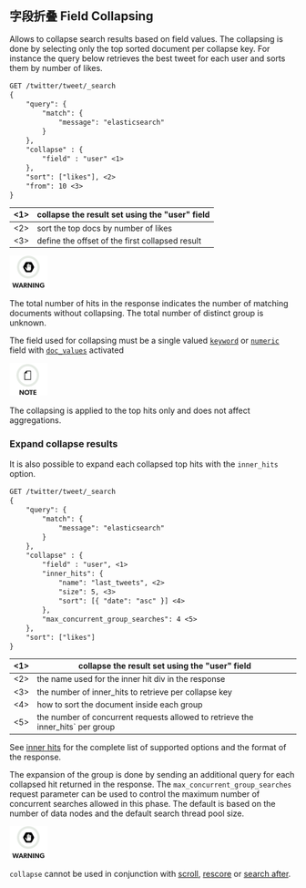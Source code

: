 ## 字段折叠 Field Collapsing

Allows to collapse search results based on field values. The collapsing is done by selecting only the top sorted document per collapse key. For instance the query below retrieves the best tweet for each user and sorts them by number of likes.
    
    
    GET /twitter/tweet/_search
    {
        "query": {
            "match": {
                "message": "elasticsearch"
            }
        },
        "collapse" : {
            "field" : "user" <1>
        },
        "sort": ["likes"], <2>
        "from": 10 <3>
    }

<1>| collapse the result set using the "user" field     
---|---    
<2>| sort the top docs by number of likes     
<3>| define the offset of the first collapsed result   
  
![Warning](/images/icons/warning.png)

The total number of hits in the response indicates the number of matching documents without collapsing. The total number of distinct group is unknown.

The field used for collapsing must be a single valued [`keyword`](keyword.html) or [`numeric`](number.html) field with [`doc_values`](doc-values.html) activated

![Note](/images/icons/note.png)

The collapsing is applied to the top hits only and does not affect aggregations.

### Expand collapse results

It is also possible to expand each collapsed top hits with the `inner_hits` option.
    
    
    GET /twitter/tweet/_search
    {
        "query": {
            "match": {
                "message": "elasticsearch"
            }
        },
        "collapse" : {
            "field" : "user", <1>
            "inner_hits": {
                "name": "last_tweets", <2>
                "size": 5, <3>
                "sort": [{ "date": "asc" }] <4>
            },
            "max_concurrent_group_searches": 4 <5>
        },
        "sort": ["likes"]
    }

<1>| collapse the result set using the "user" field     
---|---    
<2>| the name used for the inner hit div in the response     
<3>| the number of inner_hits to retrieve per collapse key     
<4>| how to sort the document inside each group     
<5>| the number of concurrent requests allowed to retrieve the inner_hits` per group   
  
See [inner hits](search-request-inner-hits.html) for the complete list of supported options and the format of the response.

The expansion of the group is done by sending an additional query for each collapsed hit returned in the response. The `max_concurrent_group_searches` request parameter can be used to control the maximum number of concurrent searches allowed in this phase. The default is based on the number of data nodes and the default search thread pool size.

![Warning](/images/icons/warning.png)

`collapse` cannot be used in conjunction with [scroll](search-request-scroll.html), [rescore](search-request-rescore.html) or [search after](search-request-search-after.html).
